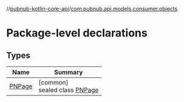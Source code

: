 //[pubnub-kotlin-core-api](../../index.md)/[com.pubnub.api.models.consumer.objects](index.md)

# Package-level declarations

## Types

| Name | Summary |
|---|---|
| [PNPage](-p-n-page/index.md) | [common]<br>sealed class [PNPage](-p-n-page/index.md) |
